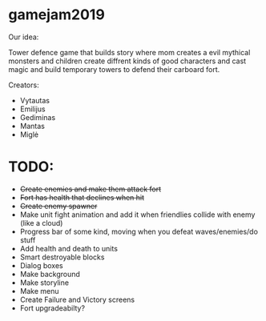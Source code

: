 # gamejam2019

Our idea: 

Tower defence game that builds story where mom creates a evil mythical monsters and children create diffrent kinds of good characters and cast magic and build temporary towers to defend their carboard fort. 

Creators:
* Vytautas
* Emilijus
* Gediminas
* Mantas
* Miglė


# TODO:
 * ~~Create enemies and make them attack fort~~ 
 * ~~Fort has health that declines when hit~~ 
 * ~~Create enemy spawner~~ 
 * Make unit fight animation and add it when friendlies collide with enemy (like a cloud)
 * Progress bar of some kind, moving when you defeat waves/enemies/do stuff
 * Add health and death to units 
 * Smart destroyable blocks
 * Dialog boxes
 * Make background 
 * Make storyline
 * Make menu
 * Create Failure and Victory screens
 * Fort upgradeabilty?
 

